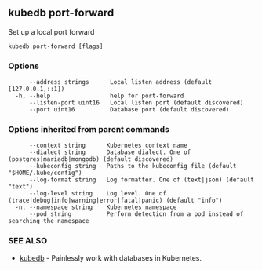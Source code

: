 ## kubedb port-forward

Set up a local port forward

```
kubedb port-forward [flags]
```

### Options

```
      --address strings      Local listen address (default [127.0.0.1,::1])
  -h, --help                 help for port-forward
      --listen-port uint16   Local listen port (default discovered)
      --port uint16          Database port (default discovered)
```

### Options inherited from parent commands

```
      --context string      Kubernetes context name
      --dialect string      Database dialect. One of (postgres|mariadb|mongodb) (default discovered)
      --kubeconfig string   Paths to the kubeconfig file (default "$HOME/.kube/config")
      --log-format string   Log formatter. One of (text|json) (default "text")
      --log-level string    Log level. One of (trace|debug|info|warning|error|fatal|panic) (default "info")
  -n, --namespace string    Kubernetes namespace
      --pod string          Perform detection from a pod instead of searching the namespace
```

### SEE ALSO

* [kubedb](kubedb.md)	 - Painlessly work with databases in Kubernetes.

